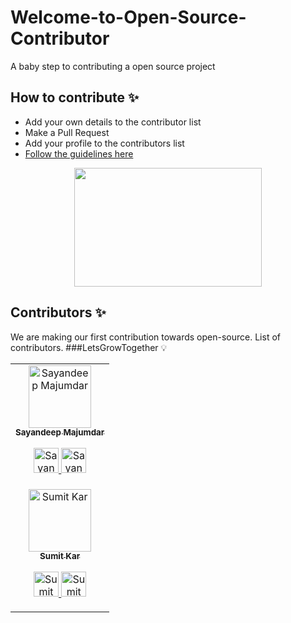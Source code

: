 # Welcome-to-Open-Source-Contributor

A baby step to contributing a open source project

## How to contribute ✨

- Add your own details to the contributor list
- Make a Pull Request
- Add your profile to the contributors list
- [Follow the guidelines here](https://github.com/alisolanki/Welcome-to-Open-Source/blob/master/CONTRIBUTING.md)

<p align="center">
  <img src= "https://media.giphy.com/media/Ws6T5PN7wHv3cY8xy8/giphy.gif" height="190" width="300">
</p>

## Contributors ✨

We are making our first contribution towards open-source. List of contributors.
###LetsGrowTogether 💡

<!-- ALL-CONTRIBUTORS-LIST:START - Do not remove or modify this section -->
<!-- prettier-ignore-start -->
<!-- markdownlint-disable -->
<table>
    <tbody>
        <tr>
            <td align="center">
                <a href="https://github.com/sayandeepmajumdar">
                    <img src="https://avatars.githubusercontent.com/u/33932068?v=4" width="100px;" alt="Sayandeep Majumdar"/>
                    <br />
                    <sub><b>Sayandeep Majumdar</b></sub>
                </a>
                <p align="center">
                    <a href="https://twitter.com/mesayandeep">
                        <img height="40" src="https://cdn-icons-png.flaticon.com/512/4096/4096132.png" alt="Sayandeep Majumdar"/>
                    </a>
                    <a href="https://www.linkedin.com/in/connectwithsayandeep/">
                        <img height="40" src="https://user-images.githubusercontent.com/46517096/166973395-19676cd8-f8ec-4abf-83ff-da8243505b82.png" alt="Sayandeep Majumdar"/>
                    </a>
                </p>
            </td>
        </tr>
        <tr>
        <td align="center">
             <a href="https://github.com/karsumit94">
                 <img src="https://avatars.githubusercontent.com/u/7498663?v=4" width="100px;" alt="Sumit Kar"/>
                 <br />
                 <sub><b>Sumit Kar</b></sub>
             </a>
             <p align="center">
                 <a href="https://twitter.com/timusrak">
                     <img height="40" src="https://cdn-icons-png.flaticon.com/512/4096/4096132.png" alt="Sumit Kar"/>
                 </a>
                 <a href="https://www.linkedin.com/in/timusrak/">
                     <img height="40" src="https://user-images.githubusercontent.com/46517096/166973395-19676cd8-f8ec-4abf-83ff-da8243505b82.png" alt="Sumit Kar"/>
                 </a>
             </p>
         </td>
        </tr>
    <tbody>
</table>

